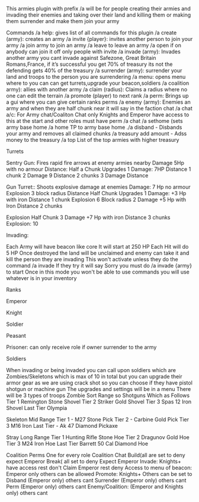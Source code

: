 This armies plugin with prefix /a will be for people creating their armies and invading their enemies and taking over their land and killing them or making them surrender and make them join your army

Commands
/a help: gives list of all commands for this plugin
/a create (army): creates an army
/a invite {player}: invites another person to join your army
/a join army to join an army
/a leave to leave an army
/a open if on anybody can join it off only people with invite
/a invade (army): Invades another army you cant invade against Safezone, Great Britain Romans,France, if it’s successful you get 70% of treasury its not the defending gets 40% of the treasury
/a surrender (army): surrender your land and troops to the person you are surrendering
/a menu: opens menu where to you can can get turrets,upgrade your beacon,soldiers
/a coalition army): allies with another army
/a claim (radius): Claims a radius where no one can edit the terrain
/a promote (player) to next rank
/a perm: Brings up a gui where you can give certain ranks perms
/a enemy (army): Enemies an army and when they are half chunk near it will say in the faction chat
/a chat a/c: For Army chat/Coaliton Chat only Knights and Emperor have access to this at the start and other roles must have perm
/a chat
/a sethome (sets army base home
/a home TP to army base home
./a disband - Disbands your army and removes all claimed chunks
/a treasury add amount - Adss money to the treasury
/a top List of the top armies with higher treasury

Turrets

Sentry Gun: Fires rapid fire arrows at enemy armies nearby
    Damage 5Hp with no armour
    Distance: Half a Chunk
Upgrades
1
Damage: 7HP
Distance 1 chunk
2
Damage 9
Distance 2 chunks
3
Damage
Distance

Gun Turret:: Shoots explosive damage at enemies
Damage: 7 Hp no armour
Explosion 3 block radius
Distance Half Chunk
Upgrades
1
Damage: +3 Hp with iron
Distance 1 chunk
Explosion 6 Block radius
2
Damage +5 Hp with Iron
Distance 2 chunks

Explosion Half Chunk
3
Damage +7 Hp with iron
Distance 3 chunks
Explosion: 10



Invading:

Each Army will have beacon like core
It will start at 250 HP
Each Hit will do 5 HP
Once destroyed the land will be unclaimed and enemy can take it and kill the person they are invading
This won't activate unless they do the command /a invade
If they try it will say Sorry you must do /a invade {army} to start
Once in this mode you won't be able to use commands you will use whatever is in your inventory




Ranks

Emperor

Knight

Soldier

Peasant

Prisoner: can only receive role if owner surrender to the army

Soldiers

When invading or being invaded you can call upon soldiers which are Zombies/Skeletons which is max of 10 in total but you can upgrade their armor gear as we are using crack shot so you can choose if they have pistol shotgun or machine gun
The upgrades and settings will be in a menu
There will be 3 types of troops
Zombie Sort Range so Shotguns
Which as Follows
Tier 1 Remington Stone Shovel
Tier 2 Striker Gold Shovel
Tier 3 Spas 12 Iron Shovel
Last Tier Olympia


Skeleton Mid Range
Tier 1 - M27 Stone Pick
Tier 2 - Carbine Gold Pick
Tier 3 M16 Iron
Last Tier - Ak 47 Diamond Pickaxe

Stray Long Range
Tier 1 Hunting Rifle Stone Hoe
Tier 2 Dragunov Gold Hoe
Tier 3 M24 Iron Hoe
Last Tier Barrett 50 Cal Diamond Hoe



Coalition
Perms
One for every role
Coalition Chat
Build(all are set to deny expect Emperor
Break( all set to deny Expect Emperor
Invade: Knights+ have access rest don't
Claim Emperor rest deny
Access to menu of beacon: Emperor only others can be allowed
Promote: Knights+ Others can be set to
Disband (Emperor only) others cant
Surrender (Emperor only) others cant
Perm (Emperor only) others cant
Enemy/Coalition: (Emperor and Knights only) others cant

